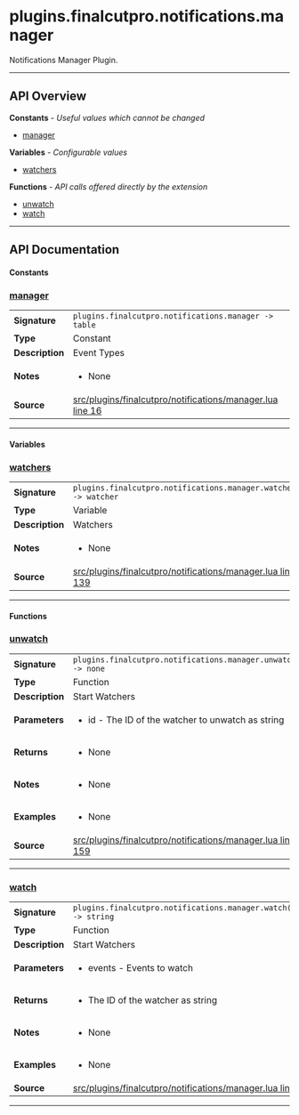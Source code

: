 # plugins.finalcutpro.notifications.manager

Notifications Manager Plugin.

---

## API Overview
**Constants** - _Useful values which cannot be changed_
 * [manager](#manager)

**Variables** - _Configurable values_
 * [watchers](#watchers)

**Functions** - _API calls offered directly by the extension_
 * [unwatch](#unwatch)
 * [watch](#watch)


---

## API Documentation

#### Constants


### [manager](#manager)

|                                             |                                                                                     |
| --------------------------------------------|-------------------------------------------------------------------------------------|
| **Signature**                               | `plugins.finalcutpro.notifications.manager -> table`                                                                    |
| **Type**                                    | Constant                                                                     |
| **Description**                             | Event Types                                                                     |
| **Notes**                                   | <ul><li>None</li></ul> |
| **Source**                                  | [src/plugins/finalcutpro/notifications/manager.lua line 16](https://github.com/CommandPost/CommandPost/blob/develop/src/plugins/finalcutpro/notifications/manager.lua#L16) |

---

#### Variables


### [watchers](#watchers)

|                                             |                                                                                     |
| --------------------------------------------|-------------------------------------------------------------------------------------|
| **Signature**                               | `plugins.finalcutpro.notifications.manager.watchers -> watcher`                                                                    |
| **Type**                                    | Variable                                                                     |
| **Description**                             | Watchers                                                                     |
| **Notes**                                   | <ul><li>None</li></ul> |
| **Source**                                  | [src/plugins/finalcutpro/notifications/manager.lua line 139](https://github.com/CommandPost/CommandPost/blob/develop/src/plugins/finalcutpro/notifications/manager.lua#L139) |

---

#### Functions


### [unwatch](#unwatch)

|                                             |                                                                                     |
| --------------------------------------------|-------------------------------------------------------------------------------------|
| **Signature**                               | `plugins.finalcutpro.notifications.manager.unwatch(id) -> none`                                                                    |
| **Type**                                    | Function                                                                     |
| **Description**                             | Start Watchers                                                                     |
| **Parameters**                              | <ul><li>id - The ID of the watcher to unwatch as string</li></ul> |
| **Returns**                                 | <ul><li>None</li></ul>          |
| **Notes**                                   | <ul><li>None</li></ul> |
| **Examples**                                | <ul><li>None</li></ul> |
| **Source**                                  | [src/plugins/finalcutpro/notifications/manager.lua line 159](https://github.com/CommandPost/CommandPost/blob/develop/src/plugins/finalcutpro/notifications/manager.lua#L159) |

---


### [watch](#watch)

|                                             |                                                                                     |
| --------------------------------------------|-------------------------------------------------------------------------------------|
| **Signature**                               | `plugins.finalcutpro.notifications.manager.watch(event) -> string`                                                                    |
| **Type**                                    | Function                                                                     |
| **Description**                             | Start Watchers                                                                     |
| **Parameters**                              | <ul><li>events - Events to watch</li></ul> |
| **Returns**                                 | <ul><li>The ID of the watcher as string</li></ul>          |
| **Notes**                                   | <ul><li>None</li></ul> |
| **Examples**                                | <ul><li>None</li></ul> |
| **Source**                                  | [src/plugins/finalcutpro/notifications/manager.lua line 144](https://github.com/CommandPost/CommandPost/blob/develop/src/plugins/finalcutpro/notifications/manager.lua#L144) |

---

